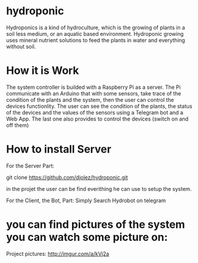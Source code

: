 # hydroponic
Hydroponics is a kind of hydroculture, which is the growing of plants in a soil less medium, or an aquatic based environment. 
Hydroponic growing uses mineral nutrient solutions to feed the plants in water and everything without soil.


# How it is Work
The system controller is builded with a Raspberry Pi as a server. 
The Pi communicate with an Arduino that with some sensors, take trace of the condition of the plants and the system, then the user can control the devices functionlity. The user can see the condition of the plants, the status of the devices and the values of the sensors using a Telegram bot and a Web App. 
The last one also provides to control the devices (switch on and off them)

# How to install Server

For the Server Part:

git clone https://github.com/djolez/hydroponic.git

in the projet the user can be find everithing he can use to setup the system. 

For the Client, the Bot, Part: Simply Search Hydrobot on telegram


# you can find pictures of the system you can watch some picture on:
Project pictures: http://imgur.com/a/kVj2a
